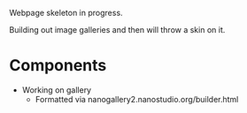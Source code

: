 Webpage skeleton in progress. 

Building out image galleries and then will throw a skin on it. 

# Components
- Working on gallery
  - Formatted via nanogallery2.nanostudio.org/builder.html
